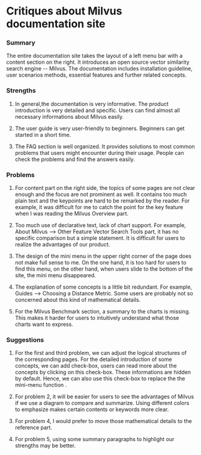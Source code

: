 # Critiques about Milvus documentation site

### Summary

The entire documentation site takes the layout of a left menu bar with a content section on the right. It introduces an open source vector similarity search engine -- Milvus. The documentation includes installation guideline, user scenarios methods, essential features and further related concepts.

### Strengths

1. In general,the documentation is very informative. The product introduction is very detailed and specific. Users can find almost all necessary informations about Milvus easily.

   

2. The user guide is very user-friendly to beginners. Beginners can get started in a short time.

   

3. The FAQ section is well organized. It provides solutions to most common problems that users might encounter during their usage. People can check the problems and find the answers easily.



### Problems

1. For content part on the right side, the topics of some pages are not clear enough and the focus are not prominent as well. It contains too much plain text and the keypoints are hard to be remarked by the reader. For example, it was difficult for me to catch the point for the key feature when I was reading the Milvus Overview part. 

   


2. Too much use of declarative text, lack of chart support. For example, About Milvus --> Other Feature Vector Search Tools part, it has no specific comparison but a simple statement. It is difficult for users to realize the advantages of our product.

   

3. The design of the mini menu in the upper right corner of the page does not make full sense to me.  On the one hand, it is too hard for users to find this menu, on the other hand, when users slide to the bottom of the site, the mini menu disappeared.

   

4. The explanation of some concepts is a little bit redundant. For example, Guides --> Choosing a Distance Metric. Some users are probably not so concerned about this kind of mathematical details.

   

5. For the Milvus Benchmark section,  a summary to the charts is missing. This makes it harder for users to intuitively understand what those charts want to express.

   

### Suggestions

1. For the first and third problem, we can adjust the logical structures of the corresponding pages.  For the detailed introduction of some concepts, we can add check-box, users can read more about the concepts by clicking on this check-box. These informations are hidden by default. Hence, we can also use this check-box to replace the the mini-menu function .

   

2. For problem 2, it will be easier for users to  see the advantages of Milvus if we use a diagram to compare and summarize. Using different colors to emphasize makes certain contents or keywords more clear.

   

3. For problem 4, I would prefer to move those mathematical details to the reference part.

   

4. For problem 5, using some summary paragraphs to highlight our strengths may be better.



















